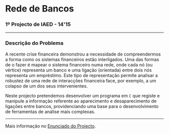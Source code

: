 # Rede de Bancos
### 1º Projecto de IAED - 14'15

---

### Descrição do Problema

A recente crise financeira demonstrou a necessidade de compreendermos a forma 
como os sistemas financeiros estão interligados. Uma das formas de o fazer é 
mapear o sistema financeiro numa rede, onde cada nó (ou vértice) representa um 
banco e uma ligação (orientada) entre dois nós representa um empréstimo. Este 
tipo de representação permite analisar a robustez de uma rede de interacções 
financeira face, por exemplo, a um colapso de um dos seus intervenientes.

Neste projecto pretendemos desenvolver um programa em `C` que registe e 
manipule a informação referente ao aparecimento e desaparecimento de ligações 
entre bancos, providenciando uma base para o desenvolvimento de ferramentas de 
análise mais complexas.

---

Mais informação no [Enunciado do Projecto][1].

[1]: Enunciado_IAED1415-01.pdf "1º Projecto de IAED - 2014'15"
